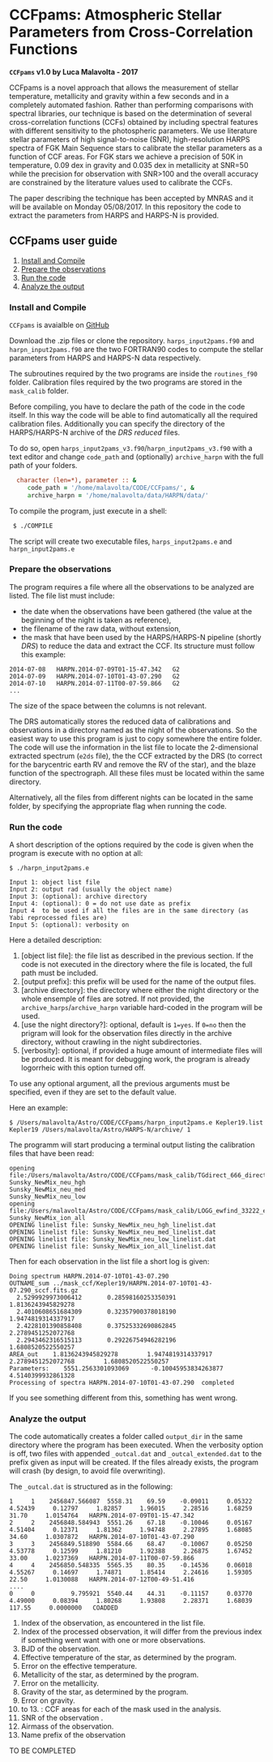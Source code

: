 # CCFpams: Atmospheric Stellar Parameters from Cross-Correlation Functions

**`CCFpams` v1.0 by Luca Malavolta - 2017**    

CCFpams is a novel approach that allows the measurement of stellar temperature,
metallicity and gravity within a few seconds and in a completely automated fashion. Rather than performing comparisons with spectral libraries, our technique is based on the determination of several cross-correlation functions (CCFs) obtained by including spectral features with different sensitivity to the photospheric parameters. We use literature stellar parameters of high signal-to-noise (SNR), high-resolution HARPS spectra of FGK Main Sequence stars to calibrate the stellar parameters as a function of CCF areas.  For FGK
stars we achieve a precision of 50K in temperature, 0.09 dex in gravity and 0.035 dex in metallicity at SNR=50 while the precision for observation with SNR>100 and the overall accuracy are constrained by the literature values used to calibrate the CCFs.

The paper describing the technique has been accepted by MNRAS and it will be available on Monday 05/08/2017. In this repository the code to extract the parameters from HARPS and HARPS-N is provided.

## CCFpams user guide

1. [Install and Compile](#install-and-compile)
2. [Prepare the observations](#prepare-the-observations)
3. [Run the code](#run-the-code)
4. [Analyze the output](#analyze-the-output)

### Install and Compile

`CCFpams` is avaialble on [GitHub](https://github.com/LucaMalavolta/CCFpams/ "CCFpams repository")

Download the .zip files or clone the repository. `harps_input2pams.f90` and `harpn_input2pams.f90` are the two FORTRAN90 codes to compute the stellar parameters from HARPS and HARPS-N data respectively.

 The subroutines required by the two programs are inside the `routines_f90` folder. Calibration files required by the two programs are stored in the `mask_calib` folder.

 Before compiling, you have to declare the path of the code in the code itself. In this way the code will be able to find automatically all the required calibration files. Additionally you can specify the directory of the HARPS/HARPS-N archive of the _DRS reduced_ files.

To do so, open `harps_input2pams_v3.f90`/`harpn_input2pams_v3.f90` with a text editor and change `code_path` and (optionally) `archive_harpn` with the full path of your folders.

```fortran
  character (len=*), parameter :: &
     code_path = '/home/malavolta/CODE/CCFpams/', &
     archive_harpn = '/home/malavolta/data/HARPN/data/'
```

To compile the program, just execute in a shell:

```sh
 $ ./COMPILE
```
The script will create two executable files, `harps_input2pams.e` and `harpn_input2pams.e`

### Prepare the observations

The program requires a file where all the observations to be analyzed are listed.
The file list must include:
- the date when the observations have been gathered (the value at the beginning of the night is taken as reference),
- the filename of the raw data, without extension,
- the mask that have been used by the HARPS/HARPS-N pipeline (shortly _DRS_) to reduce the data and extract the CCF.
Its structure must follow this example:
```text
2014-07-08   HARPN.2014-07-09T01-15-47.342   G2
2014-07-09   HARPN.2014-07-10T01-43-07.290   G2
2014-07-10   HARPN.2014-07-11T00-07-59.866   G2
...
```
The size of the space between the columns is not relevant.

The DRS automatically stores the reduced data of calibrations and observations in a directory named as the night of the observations. So the easiest way to use this program is just to copy somewhere the entire folder.  The code will use the information in the list file to locate the 2-dimensional extracted spectrum (```e2ds``` file), the the CCF extracted by the DRS (to correct for the barycentric earth RV and remove the RV of the star), and the blaze function of the spectrograph. All these files must be located within the same directory.

Alternatively, all the files from different nights can be located in the same folder, by specifying the appropriate flag when running the code.

### Run the code

A short description of the options required by the code is given when the program is execute with no option at all:

```text
$ ./harpn_input2pams.e

Input 1: object list file
Input 2: output rad (usually the object name)
Input 3: (optional): archive directory
Input 4: (optional): 0 = do not use date as prefix
Input 4  to be used if all the files are in the same directory (as Yabi reprocessed files are)
Input 5: (optional): verbosity on
```

Here a detailed description:
1. [object list file]: the file list as described in the previous section. If the code is not executed in the directory where the file is located, the full path must be included.
2. [output prefix]: this prefix will be used for the name of the output files.
3. [archive directory]: the directory where either the night directory or the whole ensemple of files are sotred. If not provided, the ```archive_harps```/```archive_harpn``` variable hard-coded in the program will be used.
4. [use the night directory?]: optional, default is ```1=yes```. If ```0=no``` then the prigram will look for the observation files directly in the archive directory, without crawling in the night subdirectories.
5. [verbosity]: optional, if provided a huge amount of intermediate files will be produced. It is meant for debugging work, the program is already logorrheic with this option turned off.

To use any optional argument, all the previous arguments must be specified, even if they are set to the default value.

Here an example:
```text
$ /Users/malavolta/Astro/CODE/CCFpams/harpn_input2pams.e Kepler19.list Kepler19 /Users/malavolta/Astro/HARPS-N/archive/ 1
```

The programm will start producing a terminal output listing the calibration files that have been read:
```text
opening file:/Users/malavolta/Astro/CODE/CCFpams/mask_calib/TGdirect_666_direct_calib_cheb.dat
Sunsky_NewMix_neu_hgh
Sunsky_NewMix_neu_med
Sunsky_NewMix_neu_low
opening file:/Users/malavolta/Astro/CODE/CCFpams/mask_calib/LOGG_ewfind_33222_ewfind_logg4_calib_cheb.dat
Sunsky_NewMix_ion_all
OPENING linelist file: Sunsky_NewMix_neu_hgh_linelist.dat
OPENING linelist file: Sunsky_NewMix_neu_med_linelist.dat
OPENING linelist file: Sunsky_NewMix_neu_low_linelist.dat
OPENING linelist file: Sunsky_NewMix_ion_all_linelist.dat
```

Then for each observation in the list file a short log is given:
```text
Doing spectrum HARPN.2014-07-10T01-43-07.290
OUTNAME_sum ../mask_ccf/Kepler19/HARPN.2014-07-10T01-43-07.290_sccf.fits.gz
  2.5299929973006412       0.28598160253350391        1.8136243945829278
  2.4010608651684309       0.32357900378018190        1.9474819314337917
  2.4228101390858408       0.37525332690862845        2.2789451252072768
  2.2943462316515113       0.29226754946282196        1.6808520522550257
AREA_out    1.8136243945829278        1.9474819314337917        2.2789451252072768        1.6808520522550257
Parameters:    5551.2563301093069      -0.10045953834263877        4.5140399932861328
Processing of spectra HARPN.2014-07-10T01-43-07.290  completed
```
If you see something different from this, something has went wrong.

### Analyze the output

The code automatically creates a folder called  ```output_dir``` in the same directory where the program has been executed. When the verbosity option is off, two files with appended ```_outcal.dat``` and ```_outcal_extended.dat``` to the prefix given as input will be created. If the files already exists, the program will crash (by design, to avoid file overwriting).

The ```_outcal.dat``` is structured as in the following:
```
1     1    2456847.566087  5558.31    69.59    -0.09011     0.05322     4.52439     0.12797     1.82857     1.96015     2.28516     1.68259     31.70     1.0154764   HARPN.2014-07-09T01-15-47.342
2     2    2456848.584943  5551.26    67.18    -0.10046     0.05167     4.51404     0.12371     1.81362     1.94748     2.27895     1.68085     34.60     1.0307872   HARPN.2014-07-10T01-43-07.290
3     3    2456849.518890  5584.66    68.47    -0.10067     0.05250     4.53778     0.12599     1.81210     1.92388     2.26875     1.67452     33.00     1.0237369   HARPN.2014-07-11T00-07-59.866
4     4    2456850.548335  5565.35    80.35    -0.14536     0.06018     4.55267     0.14697     1.74871     1.85414     2.24616     1.59305     22.50     1.0130088   HARPN.2014-07-12T00-49-51.416
....
0     0          9.795921  5540.44    44.31    -0.11157     0.03770     4.49000     0.08394     1.80268     1.93808     2.28371     1.68039    117.55     0.0000000   COADDED
```

1. Index of the observation, as encountered in the list file.
2. Index of the processed observation, it will differ from the previous index if something went want with one or more observations.
3. BJD of the observation.
4. Effective temperature of the star, as determined by the program.
5. Error on the effective temperature.
6. Metallicity of the star, as determined by the program.
7. Error on the metallicity.
8. Gravity of the star, as determined by the program.
9. Error on gravity.
10. to 13. : CCF areas for each of the mask used in the analysis.
14. SNR of the observation .
15. Airmass of the observation.
16. Name prefix of the observation

TO BE COMPLETED
